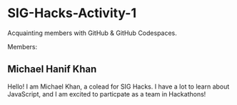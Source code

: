 # SIG-Hacks-Activity-1
Acquainting members with GitHub &amp; GitHub Codespaces. 

Members:

## Michael Hanif Khan
Hello! I am Michael Khan, a colead for SIG Hacks.
I have a lot to learn about JavaScript, and I am excited to particpate as a team in Hackathons!